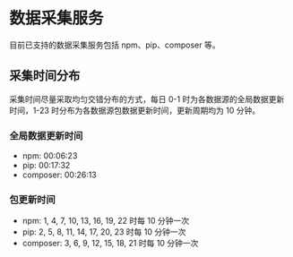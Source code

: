# 数据采集服务

目前已支持的数据采集服务包括 npm、pip、composer 等。

## 采集时间分布

采集时间尽量采取均匀交错分布的方式，每日 0-1 时为各数据源的全局数据更新时间，1-23 时分布为各数据源包数据更新时间，更新周期均为 10 分钟。

### 全局数据更新时间

- npm: 00:06:23
- pip: 00:17:32
- composer: 00:26:13

### 包更新时间

- npm: 1, 4, 7, 10, 13, 16, 19, 22 时每 10 分钟一次
- pip: 2, 5, 8, 11, 14, 17, 20, 23 时每 10 分钟一次
- composer: 3, 6, 9, 12, 15, 18, 21 时每 10 分钟一次
